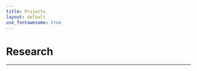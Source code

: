 ```yaml
---
title: Projects
layout: default
use_fontawesome: true
---
```


<!-- Research -->
<h1 class="section-title">Research</h1>

<div class="row content-row">
<div class="col-12 col-sm-4 image-wrapper">

</div>
<div class="col-12 col-sm-8">

</div>
</div>
<hr>

